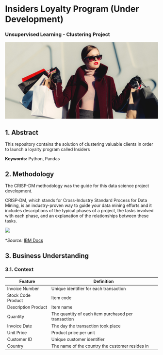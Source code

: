 # Insiders Loyalty Program (Under Development)

### Unsupervised Learning - Clustering Project

<img src="cover_loyalty_program.png" width="1000">

## 1. Abstract

This repository contains the solution of clustering valuable clients in order to launch a loyalty program called Insiders

**Keywords:** Python, Pandas

## 2. Methodology

The CRISP-DM methodology was the guide for this data science project development. 

CRISP-DM, which stands for Cross-Industry Standard Process for Data Mining, is an industry-proven way to guide your data mining efforts and it includes descriptions of the typical phases of a project, the tasks involved with each phase, and an explanation of the relationships between these tasks.

<img src="img/crisp_process.jpg" width="500">

**Source:* [IBM Docs](https://www.ibm.com/docs/en/spss-modeler/18.2.0?topic=dm-crisp-help-overview)

<!-- direct your reading, below are links to the development carried out at each stage of the CRISP cycle:

* [Business Understanding](https://github.com/vitorhmf/sales-predict#3-business-understanding)
* [Data Understanding](https://github.com/vitorhmf/sales-predict#4-data-understanding)
* [Data Preparation](https://github.com/vitorhmf/sales-predict#5-data-preparation)
* [Machine Learning Modeling](https://github.com/vitorhmf/sales-predict#6-machine-learning-modeling)
* [Evaluation](https://github.com/vitorhmf/sales-predict#7-evaluation)
* [Depoyment](https://github.com/vitorhmf/sales-predict#8-deployment) --> 

## 3. Business Understanding

### 3.1. Context


| Feature                | Definition                                                                                               |
|------------------------|----------------------------------------------------------------------------------------------------------|
| Invoice Number         | Unique identifier for each transaction                                                                   |
| Stock Code Product     | Item code                                                                                                |
| Description Product    | Item name                                                                                                |
| Quantity               | The quantity of each item purchased per transaction                                                      |
| Invoice Date           | The day the transaction took place                                                                       |
| Unit Price             | Product price per unit                                                                                   |
| Customer ID            | Unique customer identifier                                                                               |
| Country                | The name of the country the customer resides in                                                          |

